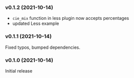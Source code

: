 ### v0.1.2 (2021-10-14)
- `cie_mix` function in less plugin now accepts percentages
- updated Less example

### v0.1.1 (2021-10-14)
Fixed typos, bumped dependencies.

### v0.1.0 (2021-10-14)
Initial release
